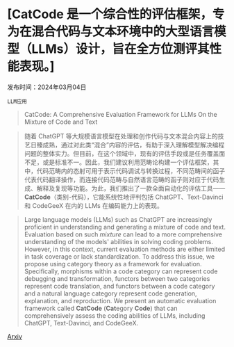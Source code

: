 # [CatCode 是一个综合性的评估框架，专为在混合代码与文本环境中的大型语言模型（LLMs）设计，旨在全方位测评其性能表现。]

发布时间：2024年03月04日

`LLM应用`

> CatCode: A Comprehensive Evaluation Framework for LLMs On the Mixture of Code and Text

> 随着 ChatGPT 等大规模语言模型在处理和创作代码与文本混合内容上的技艺日臻成熟，通过对此类“混合”内容的评估，有助于深入理解模型解决编程问题的整体实力。但目前，在这个领域中，现有的评估手段或是任务覆盖面不足，或是标准不一。因此，我们建议利用范畴论构建一个评估框架，其中，代码范畴内的态射可用于表示代码调试与转换过程，不同范畴间的函子代表代码翻译操作，而连接代码范畴与自然语言范畴的函子则对应于代码生成、解释及复现等功能。为此，我们推出了一款全面自动化的评估工具——$\textbf{CatCode}$（类别-代码），它能系统性地评判包括 ChatGPT、Text-Davinci 和 CodeGeeX 在内的 LLMs 在编码能力上的表现。

> Large language models (LLMs) such as ChatGPT are increasingly proficient in understanding and generating a mixture of code and text. Evaluation based on such $\textit{mixture}$ can lead to a more comprehensive understanding of the models' abilities in solving coding problems. However, in this context, current evaluation methods are either limited in task coverage or lack standardization. To address this issue, we propose using category theory as a framework for evaluation. Specifically, morphisms within a code category can represent code debugging and transformation, functors between two categories represent code translation, and functors between a code category and a natural language category represent code generation, explanation, and reproduction. We present an automatic evaluation framework called $\textbf{CatCode}$ ($\textbf{Cat}$egory $\textbf{Code}$) that can comprehensively assess the coding abilities of LLMs, including ChatGPT, Text-Davinci, and CodeGeeX.

[Arxiv](https://arxiv.org/abs/2403.01784)